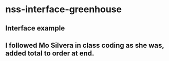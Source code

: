 # nss-interface-greenhouse
## Interface example 
## I followed Mo Silvera in class coding as she was, added total to order at end.
